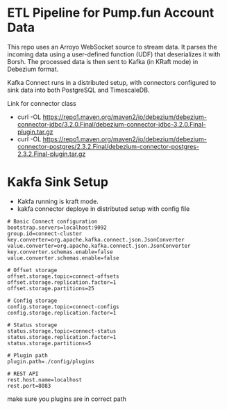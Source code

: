 # ETL Pipeline for Pump.fun Account Data

This repo uses an Arroyo WebSocket source to stream data. It parses the incoming data using a user-defined function (UDF) that deserializes it with Borsh. The processed data is then sent to Kafka (in KRaft mode) in Debezium format.

Kafka Connect runs in a distributed setup, with connectors configured to sink data into both PostgreSQL and TimescaleDB.


Link for connector class
- curl -OL https://repo1.maven.org/maven2/io/debezium/debezium-connector-jdbc/3.2.0.Final/debezium-connector-jdbc-3.2.0.Final-plugin.tar.gz
- curl -OL https://repo1.maven.org/maven2/io/debezium/debezium-connector-postgres/2.3.2.Final/debezium-connector-postgres-2.3.2.Final-plugin.tar.gz


# Kakfa Sink Setup
- Kakfa running is kraft mode.
- kakfa connector deploye in distributed setup with config file
```
# Basic Connect configuration
bootstrap.servers=localhost:9092
group.id=connect-cluster
key.converter=org.apache.kafka.connect.json.JsonConverter
value.converter=org.apache.kafka.connect.json.JsonConverter
key.converter.schemas.enable=false
value.converter.schemas.enable=false

# Offset storage
offset.storage.topic=connect-offsets
offset.storage.replication.factor=1
offset.storage.partitions=25

# Config storage
config.storage.topic=connect-configs
config.storage.replication.factor=1

# Status storage
status.storage.topic=connect-status
status.storage.replication.factor=1
status.storage.partitions=5

# Plugin path
plugin.path=./config/plugins

# REST API
rest.host.name=localhost
rest.port=8083
```

make sure you plugins are in correct path